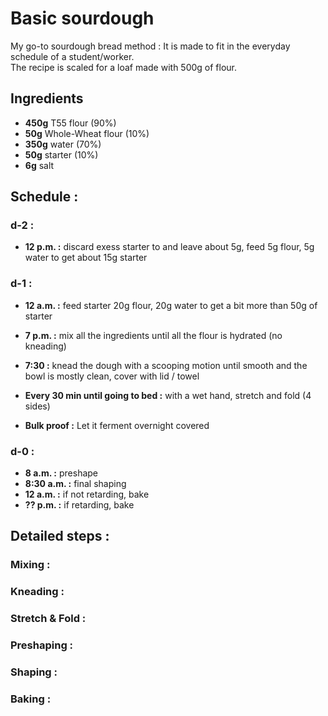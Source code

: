 # Basic sourdough

My go-to sourdough bread method :
It is made to fit in the everyday schedule of a student/worker.  
The recipe is scaled for a loaf made with 500g of flour.

## Ingredients
* __450g__ T55 flour (90%)
* __50g__ Whole-Wheat flour (10%)
* __350g__ water (70%)
* __50g__ starter (10%)
* __6g__ salt

## Schedule :
### d-2 :  
* __12 p.m. :__ discard exess starter to and leave about 5g, feed 5g flour, 5g water to get about 15g starter 

### d-1 :  
* __12 a.m. :__ feed starter 20g flour, 20g water to get a bit more than 50g of starter 
* __7 p.m. :__ mix all the ingredients until all the flour is hydrated (no kneading)
* __7:30 :__ knead the dough with a scooping motion until smooth and the bowl is mostly clean, cover with lid / towel
* __Every 30 min until going to bed :__ with a wet hand, stretch and fold (4 sides)

* __Bulk proof :__ Let it ferment overnight covered

### d-0 : 
* __8 a.m. :__ preshape
* __8:30 a.m. :__ final shaping
* __12 a.m. :__ if not retarding, bake
* __?? p.m. :__ if retarding, bake


## Detailed steps :

### Mixing :

### Kneading :

### Stretch & Fold :

### Preshaping :

### Shaping :

### Baking :

